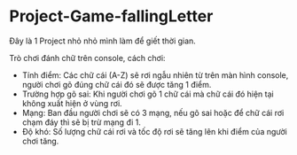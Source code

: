 # Project-Game-fallingLetter
Đây là 1 Project nhỏ nhỏ mình làm để giết thời gian.

Trò chơi đánh chữ trên console, cách chơi:
- Tính điểm: Các chữ cái (A-Z) sẽ rơi ngẫu nhiên từ trên màn hình console, người chơi gõ đúng chữ cái đó sẽ được tăng 1 điểm.
- Trường hợp gõ sai: Khi người chơi gõ 1 chữ cái mà chữ cái đó hiện tại không xuất hiện ở vùng rơi.
- Mạng: Ban đầu người chơi sẽ có 3 mạng, nếu gõ sai hoặc để chữ cái rơi chạm đáy thì sẽ bị trừ mạng đi 1.
- Độ khó: Số lượng chữ cái rơi và tốc độ rơi sẽ tăng lên khi điểm của người chơi tăng.
